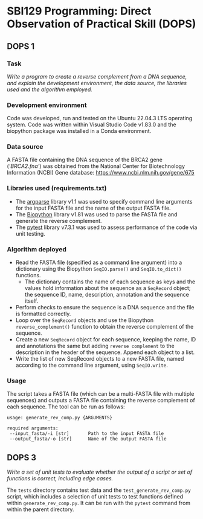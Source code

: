 # SBI129 Programming: Direct Observation of Practical Skill (DOPS)

## DOPS 1
### Task
*Write a program to create a reverse complement from a DNA sequence, and explain the development environment, the data source, the libraries used and the algorithm employed.*

### Development environment
Code was developed, run and tested on the Ubuntu 22.04.3 LTS operating system. Code was written within Visual Studio Code v1.83.0 and the biopython package was installed in a Conda environment.

### Data source
A FASTA file containing the DNA sequence of the BRCA2 gene (*'BRCA2.fna'*) was obtained from the National Center for Biotechnology Information (NCBI) Gene database: https://www.ncbi.nlm.nih.gov/gene/675

### Libraries used (requirements.txt)
- The [argparse](https://docs.python.org/3/library/argparse.html) library v1.1 was used to specify command line arguments for the input FASTA file and the name of the output FASTA file.
- The [Biopython](https://biopython.org/) library v1.81 was used to parse the FASTA file and generate the reverse complement.
- The [pytest](https://docs.pytest.org/en/7.4.x/) library v7.3.1 was used to assess performance of the code via unit testing.

### Algorithm deployed
- Read the FASTA file (specified as a command line argument) into a dictionary using the Biopython `SeqIO.parse()` and `SeqIO.to_dict()` functions.
    - The dictionary contains the name of each sequence as keys and the values hold information about the sequence as a `SeqRecord` object; the sequence ID, name, description, annotation and the sequence itself.
- Perform checks to ensure the sequence is a DNA sequence and the file is formatted correctly.
- Loop over the `SeqRecord` objects and use the Biopython `reverse_complement()` function to obtain the reverse complement of the sequence.
- Create a new `SeqRecord` object for each sequence, keeping the name, ID and annotations the same but adding `reverse complement` to the description in the header of the sequence. Append each object to a list.
- Write the list of new SeqRecord objects to a new FASTA file, named according to the command line argument, using `SeqIO.write`.

### Usage
The script takes a FASTA file (which can be a multi-FASTA file with multiple sequences) and outputs a FASTA file containing the reverse complement of each sequence. The tool can be run as follows:

```
usage: generate_rev_comp.py {ARGUMENTS}

required arguments:
 --input_fasta/-i [str]       Path to the input FASTA file
 --output_fasta/-o [str]      Name of the output FASTA file
```

## DOPS 3

*Write a set of unit tests to evaluate whether the output of a script or set of functions is correct, including edge cases.*

The `tests` directory contains test data and the `test_generate_rev_comp.py` script, which includes a selection of unit tests to test functions defined within `generate_rev_comp.py`. It can be run with the `pytest` command from within the parent directory.